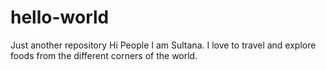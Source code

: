 # hello-world
Just another repository
Hi People
I am Sultana. I love to travel and explore foods from the different corners of the world.
